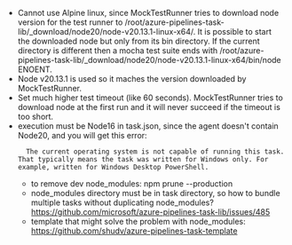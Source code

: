 - Cannot use Alpine linux, since MockTestRunner tries to download node version for the test runner to /root/azure-pipelines-task-lib/_download/node20/node-v20.13.1-linux-x64/. It is possible to start the downloaded node but only from its bin directory. If the current directory is different then a mocha test suite ends with /root/azure-pipelines-task-lib/_download/node20/node-v20.13.1-linux-x64/bin/node ENOENT.
- Node v20.13.1 is used so it maches the version downloaded by MockTestRunner.
- Set much higher test timeout (like 60 seconds). MockTestRunner tries to download node at the first run and it will never succeed if the timeout is too short.
- execution must be Node16 in task.json, since the agent doesn't contain Node20, and you will get this error:
  ```
    The current operating system is not capable of running this task. That typically means the task was written for Windows only. For example, written for Windows Desktop PowerShell.
  ```
  - to remove dev node_modules: npm prune --production
  - node_modules directory must be in task directory, so how to bundle multiple tasks without duplicating node_modules? https://github.com/microsoft/azure-pipelines-task-lib/issues/485
  - template that might solve the problem with node_modules: https://github.com/shudv/azure-pipelines-task-template